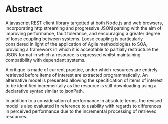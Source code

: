 Abstract
========

A javascript REST client library targetted at both Node.js and web
browsers, incorporating http streaming and progressive JSON parsing with
the aim of improving performance, fault tolerance, and encouraging a
greater degree of loose coupling between systems. Loose coupling is
particularly considered in light of the application of Agile
methodologies to SOA, providing a framework in which it is acceptable to
partially restructure the JSON format in which a resource is expressed
whilst maintaining compatibility with dependant systems.

A critique is made of current practice, under which resources are
entirely retrieved before items of interest are extracted
programmatically. An alternative model is presented allowing the
specification of items of interest to be identified incrementally as the
resource is still downloading using a declarative syntax similar to
jsonPath.

In addition to a consideration of performance in absolute terms, the
revised model is also evaluated in reference to usability with regards
to differences in perceived performance due to the incremental
processing of retrieved resources.
